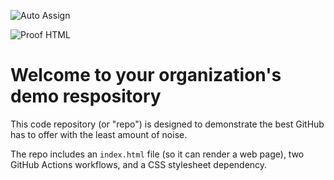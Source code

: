 ![Auto Assign](https://github.com/comrade-roadmap/demo-repository/actions/workflows/auto-assign.yml/badge.svg)

![Proof HTML](https://github.com/comrade-roadmap/demo-repository/actions/workflows/proof-html.yml/badge.svg)

# Welcome to your organization's demo respository
This code repository (or "repo") is designed to demonstrate the best GitHub has to offer with the least amount of noise.

The repo includes an `index.html` file (so it can render a web page), two GitHub Actions workflows, and a CSS stylesheet dependency.
